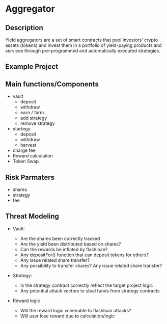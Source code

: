 # Aggregator

## Description
Yield aggregators are a set of smart contracts that pool investors’ crypto assets (tokens) and invest them in a portfolio of yield-paying products and services through pre-programmed and automatically executed strategies.

## Example Project

## Main functions/Components
-   vault   
    -   deposit
    -   withdraw
    -   earn / farm
    -   add strategy
    -   remove strategy
-   startegy
    -   deposit
    -   withdraw
    -   harvest     
-   charge fee
-   Reward calculation
-   Token Swap

## Risk  Parmaters
-   shares
-   strategy 
-   fee

## Threat Modeling
-   Vault:
    -   Are the shares been correctly tracked 
    -   Are the yield been distributed based on shares?
    -   Can the rewards be inflated by flashloan?
    -   Any depositFor() function that can deposit tokens for others? 
    - Any issue related share transfer?   
    -  Any possibility to transfer shares? Any issue related share transfer?
        
-   Strategy:
    -   Is the strategy contract correctly reflect the target project logic
    -   Any potential attack vectors to steal funds from strategy contracts

- Reward logic
    - Will the reward logic vulnerable to flashloan attacks?
    - Will user lose reward due to calculation/logic
